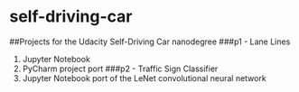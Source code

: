 # self-driving-car
##Projects for the Udacity Self-Driving Car nanodegree 
###p1 - Lane Lines
1. Jupyter Notebook
2. PyCharm project port 
###p2 - Traffic Sign Classifier
1. Jupyter Notebook port of the LeNet convolutional neural network 
